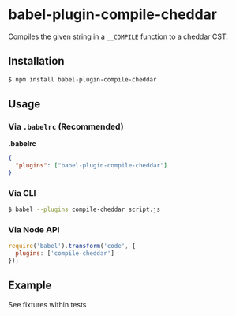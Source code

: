 # babel-plugin-compile-cheddar

Compiles the given string in a `__COMPILE` function to a cheddar CST.

## Installation

```sh
$ npm install babel-plugin-compile-cheddar
```

## Usage

### Via `.babelrc` (Recommended)

**.babelrc**

```json
{
  "plugins": ["babel-plugin-compile-cheddar"]
}
```

### Via CLI

```sh
$ babel --plugins compile-cheddar script.js
```

### Via Node API

```javascript
require('babel').transform('code', {
  plugins: ['compile-cheddar']
});
```

## Example
See fixtures within tests

